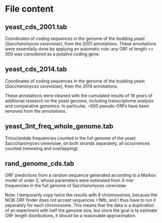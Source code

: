 # File content

## yeast_cds_2001.tab

Coordinates of coding sequences in the genome of the budding yeast
(*Saccharomyces cerevisiae*), from the 2001 annotations. These
annotations were essentially done by applying an automatic rule: any
ORF of length >= 300 was considered as a putative coding gene.

## yeast_cds_2014.tab

Coordinates of coding sequences in the genome of the budding yeast
(*Saccharomyces cerevisiae*), from the 2014 annotations.

These annotations were cleaned with the cumulated results of 18 years
of additional research on the yeast genome, including transcriptome
analysis and comparative genomics. In particular, ~500 pseudo-ORFs
have been removed from the annotations.

## yeast_3nt_freq_whole_genome.tab

Trinucleotide frequencies counted in the full genome of the yeast
Sacccharomyces cerevisiae, on both strands separately, all occurrences
counted (renewing and overlapping).

## rand_genome_cds.tab

ORF predictions from a random sequence generated according to a Markov
model of order 2, whose parameters were estimated from 3-mer
frequencies in the full genome of Saccharomyces cerevisiae.

Note: I temporarily copy twice the results with 8 chromosomes, because the NCBI ORF finder does not accept sequences >1Mb, and I thus have to run it separately for each chromosome. This means that the data is a duplication of an experiment with half the genome size, but since the goal is to estimate ORF length distributions, it should be a reasonable approximation.


